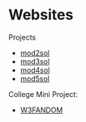 # Websites
Projects
* [mod2sol](https://sai19cs119.github.io/Websites/mod2_solution/)
* [mod3sol](https://sai19cs119.github.io/Websites/mod3_solution/)
* [mod4sol](https://sai19cs119.github.io/Websites/mod4_solution/)
* [mod5sol](https://sai19cs119.github.io/Websites/mod5_solution/)

College Mini Project:
* [W3FANDOM](https://sai19cs119.github.io/Websites/w3fandom/)
